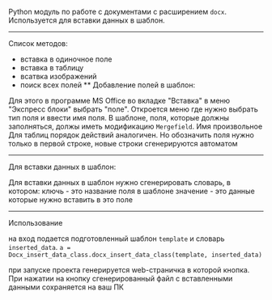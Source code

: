 Python модуль по работе с документами с расширением `docx`. 
Используется для вставки данных в шаблон. 
***
Список методов:
  - вставка в одиночное поле
  - вставка в таблицу
  - всатвка изображений
  - поиск всех полей
**
Добавление полей в шаблон:

Для этого в программе MS Office во вкладке "Вставка" в меню "Экспресс блоки" выбрать "поле". 
Откроется меню где нужно выбрать тип поля и ввести имя поля. В шаблоне, поля, которые должны заполняться, должы иметь модификацию `Mergefield`.
Имя произвольное
Для таблиц порядок действий аналогичен. Но обозначить поля нужно только в первой строке, новые строки сгенерируются автоматом
***
Для вставки данных в шаблон:

Для вставки данных в шаблон нужно сгенерировать словарь, в котором:
ключь - это название поля в шаблоне
значение - это данные которые нужно вставить в это поле
***
Использование 

на вход подается подготовленный шаблон `template` и словарь `inserted_data`.
`a = Docx_insert_data_class.docx_insert_data_class(template, inserted_data)`

при запуске проекта генерируется web-страничка в которой кнопка. 
При нажатии на кнопку сгенерированный файл с вставленными данными сохраняется на ваш ПК




